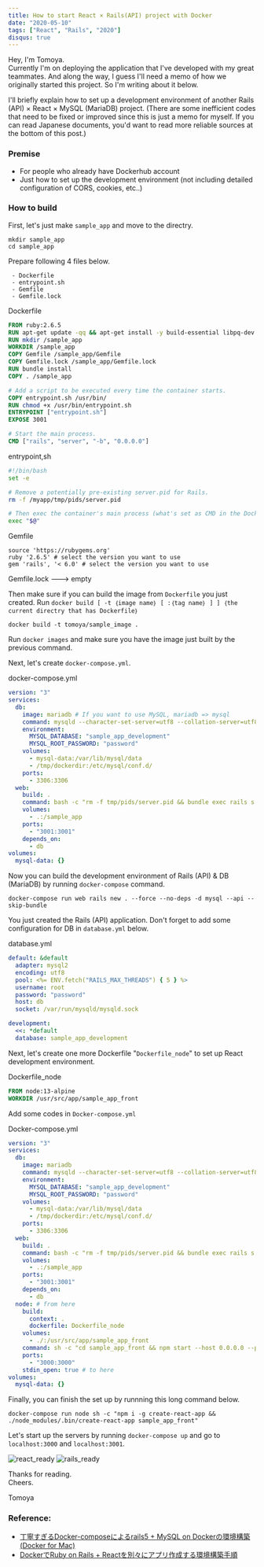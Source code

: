 ```yaml
---
title: How to start React × Rails(API) project with Docker
date: "2020-05-10"
tags: ["React", "Rails", "2020"]
disqus: true
---
```


Hey, I'm Tomoya.  
Currently I'm on deploying the application that I've developed with my great teammates. And along the way, I guess I'll need a memo of how we originally started this project. So I'm writing about it below.

I'll briefly explain how to set up a development environment of another Rails (API) × React × MySQL (MariaDB) project.
 (There are some inefficient codes that need to be fixed or improved since this is just a memo for myself. If you can read Japanese documents, you'd want to read more reliable sources at the bottom of this post.)


### Premise
 - For people who already have Dockerhub account
 - Just how to set up the development environment (not including detailed configuration of CORS, cookies, etc..)

### How to build
First, let's just make `sample_app` and move to the directry.

```terminal
mkdir sample_app
cd sample_app
```

Prepare following 4 files below.

```
 - Dockerfile
 - entrypoint.sh
 - Gemfile
 - Gemfile.lock
```

Dockerfile
```Dockerfile
FROM ruby:2.6.5
RUN apt-get update -qq && apt-get install -y build-essential libpq-dev nodejs
RUN mkdir /sample_app 
WORKDIR /sample_app
COPY Gemfile /sample_app/Gemfile
COPY Gemfile.lock /sample_app/Gemfile.lock
RUN bundle install
COPY . /sample_app

# Add a script to be executed every time the container starts.
COPY entrypoint.sh /usr/bin/
RUN chmod +x /usr/bin/entrypoint.sh
ENTRYPOINT ["entrypoint.sh"]
EXPOSE 3001

# Start the main process.
CMD ["rails", "server", "-b", "0.0.0.0"]
```

entrypoint,sh
```sh
#!/bin/bash
set -e

# Remove a potentially pre-existing server.pid for Rails.
rm -f /myapp/tmp/pids/server.pid

# Then exec the container's main process (what's set as CMD in the Dockerfile).
exec "$@"
```

Gemfile
```Gemfile
source 'https://rubygems.org'
ruby '2.6.5' # select the version you want to use
gem 'rails', '< 6.0' # select the version you want to use
```

Gemfile.lock
---> empty

Then make sure if you can build the image from `Dockerfile` you just created. Run `docker build [ -t ｛image name｝ [ :｛tag name｝ ] ] ｛the current directry that has Dockerfile｝`

```terminal
docker build -t tomoya/sample_image .
```

Run `docker images` and make sure you have the image just built by the previous command.

Next, let's create `docker-compose.yml`.

docker-compose.yml
```yml
version: "3"
services:
  db:
    image: mariadb # If you want to use MySQL, mariadb => mysql
    command: mysqld --character-set-server=utf8 --collation-server=utf8_unicode_ci
    environment:
      MYSQL_DATABASE: "sample_app_development"
      MYSQL_ROOT_PASSWORD: "password"
    volumes:
      - mysql-data:/var/lib/mysql/data
      - /tmp/dockerdir:/etc/mysql/conf.d/
    ports:
      - 3306:3306
  web:
    build: .
    command: bash -c "rm -f tmp/pids/server.pid && bundle exec rails s -p 3001 -b '0.0.0.0'"
    volumes:
      - .:/sample_app
    ports:
      - "3001:3001"
    depends_on:
      - db
volumes:
  mysql-data: {}
```

Now you can build the development environment of Rails (API) & DB (MariaDB) by running `docker-compose` command.

```terminal
docker-compose run web rails new . --force --no-deps -d mysql --api --skip-bundle
```

You just created the Rails (API) application.
Don't forget to add some configuration for DB in `database.yml` below.

database.yml
```yml
default: &default
  adapter: mysql2
  encoding: utf8
  pool: <%= ENV.fetch("RAILS_MAX_THREADS") { 5 } %>
  username: root
  password: "password"
  host: db
  socket: /var/run/mysqld/mysqld.sock

development:
  <<: *default
  database: sample_app_development
```

Next, let's create one more Dockerfile "`Dockerfile_node`" to set up React development environment.

Dockerfile_node
```Dockerfile
FROM node:13-alpine  
WORKDIR /usr/src/app/sample_app_front
```

Add some codes in `Docker-compose.yml`

Docker-compose.yml
```yml
version: "3"
services:
  db:
    image: mariadb
    command: mysqld --character-set-server=utf8 --collation-server=utf8_unicode_ci
    environment:
      MYSQL_DATABASE: "sample_app_development"
      MYSQL_ROOT_PASSWORD: "password"
    volumes:
      - mysql-data:/var/lib/mysql/data
      - /tmp/dockerdir:/etc/mysql/conf.d/
    ports:
      - 3306:3306
  web:
    build: .
    command: bash -c "rm -f tmp/pids/server.pid && bundle exec rails s -p 3001 -b '0.0.0.0'"
    volumes:
      - .:/sample_app
    ports:
      - "3001:3001"
    depends_on:
      - db
  node: # from here
    build:
      context: .
      dockerfile: Dockerfile_node
    volumes:
      - ./:/usr/src/app/sample_app_front
    command: sh -c "cd sample_app_front && npm start --host 0.0.0.0 --port 3000"
    ports:
      - "3000:3000"
    stdin_open: true # to here
volumes:
  mysql-data: {}
```

Finally, you can finish the set up by runnning this long command below.

```terminal
docker-compose run node sh -c "npm i -g create-react-app && ./node_modules/.bin/create-react-app sample_app_front"
```

Let's start up the servers by running `docker-compose up` and go to `localhost:3000` and `localhost:3001`.


![react_ready](react_ready.png)
![rails_ready](rails_ready.png)



Thanks for reading.  
Cheers.

Tomoya

### Reference:
 - [丁寧すぎるDocker-composeによるrails5 + MySQL on Dockerの環境構築(Docker for Mac)](https://qiita.com/azul915/items/5b7063cbc80192343fc0#%E7%92%B0%E5%A2%83rails5%E7%B3%BB%E3%81%A7%E4%BD%9C%E6%88%90%E3%81%97%E3%81%A6%E3%81%BE%E3%81%99)
 - [DockerでRuby on Rails + Reactを別々にアプリ作成する環境構築手順](https://qiita.com/dl10yr/items/b76969da1c2c33595a4a)
